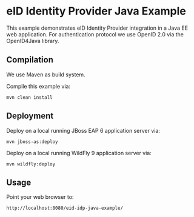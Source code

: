 # eID Identity Provider Java Example

This example demonstrates eID Identity Provider integration in a Java EE web application.
For authentication protocol we use OpenID 2.0 via the OpenID4Java library.


## Compilation

We use Maven as build system.

Compile this example via:
```
mvn clean install
```

## Deployment

Deploy on a local running JBoss EAP 6 application server via:
```
mvn jboss-as:deploy
```

Deploy on a local running WildFly 9 application server via:
```
mvn wildfly:deploy 
```


## Usage

Point your web browser to:
```
http://localhost:8080/eid-idp-java-example/
```